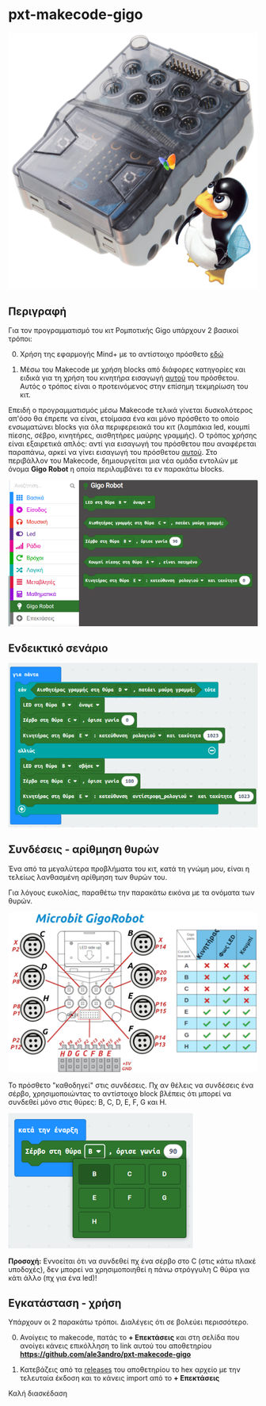 # pxt-makecode-gigo

![ale3andro-gigo](icon.png)

## Περιγραφή

Για τον προγραμματισμό του κιτ Ρομποτικής Gigo υπάρχουν 2 βασικοί τρόποι:

0. Χρήση της εφαρμογής Mind+ με το αντίστοιχο πρόσθετο [εδώ](https://github.com/ale3andro/mindplus_ext_gigorobot)

1. Μέσω του Makecode με χρήση blocks από διάφορες κατηγορίες και ειδικά για τη χρήση του κινητήρα εισαγωγή [αυτού](https://github.com/gigotoys/gigo-block) του πρόσθετου. Αυτός ο τρόπος είναι ο προτεινόμενος στην επίσημη τεκμηρίωση του κιτ.

Επειδή ο προγραμματισμός μέσω Makecode τελικά γίνεται δυσκολότερος απ'όσο θα έπρεπε να είναι, ετοίμασα ένα και μόνο πρόσθετο το οποίο ενσωματώνει blocks για όλα περιφερειακά του κιτ (λαμπάκια led, κουμπί πίεσης, σέβρο, κινητήρες, αισθητήρες μαύρης γραμμής). Ο τρόπος χρήσης είναι εξαιρετικά απλός: αντί για εισαγωγή του πρόσθετου που αναφέρεται παραπάνω, αρκεί να γίνει εισαγωγή του πρόσθετου [αυτού](https://github.com/ale3andro/pxt-makecode-gigo). Στο περιβάλλον του Makecode, δημιουργείται μια νέα ομάδα εντολών με όνομα **Gigo Robot** η οποία περιλαμβάνει τα εν παρακάτω blocks.

![gigorobots blocks](images/makecode-gigorobot-blocks.png)

## Ενδεικτικό σενάριο

![gigorobots blocks scenario](images/random-scenario.png)

## Συνδέσεις - αρίθμηση θυρών

Ένα από τα μεγαλύτερα προβλήματα του κιτ, κατά τη γνώμη μου, είναι η τελείως λανθασμένη αρίθμηση των θυρών του.

Για λόγους ευκολίας, παραθέτω την παρακάτω εικόνα με τα ονόματα των θυρών.

![gigo porst](images/gigo.png)

Το πρόσθετο "καθοδηγεί" στις συνδέσεις. Πχ αν θέλεις να συνδέσεις ένα σέρβο, χρησιμοποιώντας το αντίστοιχο block βλέπεις ότι μπορεί να συνδεθεί μόνο στις θύρες: B, C, D, E, F, G και Η.

![servo allowed ports](images/servo-ports.png)

**Προσοχή:** Εννοείται ότι να συνδεθεί πχ ένα σέρβο στο C (στις κάτω πλακέ υποδοχές), δεν μπορεί να χρησιμοποιηθεί η πάνω στρόγγυλη C θύρα για κάτι άλλο (πχ για ένα led)!

## Εγκατάσταση - χρήση

Υπάρχουν οι 2 παρακάτω τρόποι. Διαλέγεις ότι σε βολεύει περισσότερο.

0. Ανοίγεις το makecode, πατάς το **+ Επεκτάσεις** και στη σελίδα που ανοίγει κάνεις επικόλληση το link αυτού του αποθετηρίου **https://github.com/ale3andro/pxt-makecode-gigo**

1. Κατεβάζεις από τα [releases](https://github.com/ale3andro/pxt-makecode-gigo/releases) του αποθετηρίου τo hex αρχείο με την τελευταία έκδοση και το κάνεις import από το **+ Επεκτάσεις**


Καλή διασκέδαση
